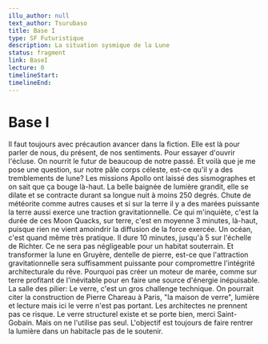 ```yaml
---
illu_author: null
text_author: Tsurubaso
title: Base I
type: SF Futuristique
description: La situation sysmique de la Lune
status: fragment
link: BaseI
lecture: 0
timelineStart: 
timelineEnd: 
---
```


# Base I

Il faut toujours avec précaution avancer dans la fiction. Elle est là pour parler de nous, du présent, de nos sentiments. Pour essayer d'ouvrir l'écluse. On nourrit le futur de beaucoup de notre passé. Et voilà que je me pose une question, sur notre pâle corps céleste, est-ce qu'il y a des tremblements de lune? Les missions Apollo ont laissé des sismographes et on sait que ça bouge là-haut. La belle baignée de lumière grandit, elle se dilate et se contracte durant sa longue nuit à moins 250 degrés. Chute de météorite comme autres causes et si sur la terre il y a des marées puissante la terre aussi exerce une traction gravitationnelle. Ce qui m'inquiète, c'est la durée de ces Moon Quacks, sur terre, c'est en moyenne 3 minutes, là-haut, puisque rien ne vient amoindrir la diffusion de la force exercée. Un océan, c'est quand même très pratique. Il dure 10 minutes, jusqu'à 5 sur l'échelle de Richter. Ce ne sera pas négligeable pour un habitat souterrain. Et transformer la lune en Gruyère, dentelle de pierre, est-ce que l'attraction gravitationnelle sera suffisamment puissante pour compromettre l'intégrité architecturale du rêve. Pourquoi pas créer un moteur de marée, comme sur terre profitant de l'inévitable pour en faire une source d'énergie inépuisable.   
La salle des pilier: Le verre, c'est un gros challenge technique. On pourrait citer la construction de Pierre Chareau à Paris, "la maison de verre", lumière et lecture mais ici le verre n'est pas portant. Les architectes ne prennent pas ce risque. Le verre structurel existe et se porte bien, merci Saint-Gobain. Mais on ne l'utilise pas seul. 
L'objectif est toujours de faire rentrer la lumière dans un habitacle pas de le soutenir. 
